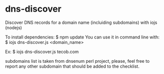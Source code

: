 # dns-discover
Discover DNS records for a domain name (incluiding subdomains) with iojs (nodejs)

To install dependencies: $ npm update
You can use it in command line with: $ iojs dns-discover.js <domain_name>

Ex: 
$ iojs dns-discover.js tecob.com 

subdomains list is taken from dnsenum perl project, please, feel free to report any other subdomain that should be added to the checklist.

